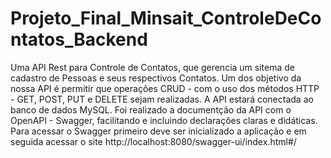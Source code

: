 # Projeto_Final_Minsait_ControleDeContatos_Backend
Uma API Rest para Controle de Contatos, que gerencia um sitema de cadastro de Pessoas e seus respectivos Contatos. Um dos objetivo da nossa API  é permitir que operações CRUD - com o uso dos métodos HTTP - GET, POST, PUT e DELETE sejam realizadas. A API estará conectada ao banco de dados MySQL. Foi realizado a documentção da API com o OpenAPI - Swagger, facilitando e incluindo declarações claras e didáticas.
Para acessar o Swagger primeiro deve ser inicializado a aplicação e em seguida acessar o site http://localhost:8080/swagger-ui/index.html#/

